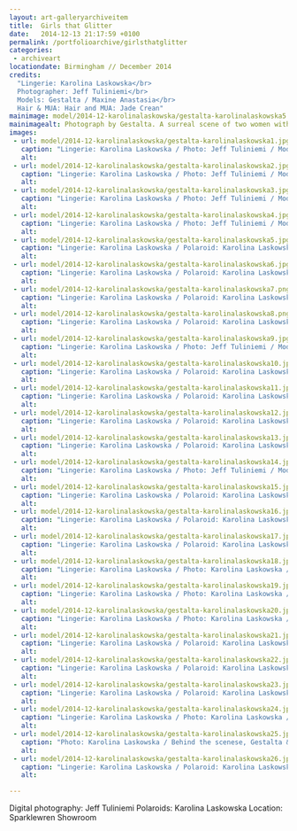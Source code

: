 ```yaml
---
layout: art-galleryarchiveitem
title:  Girls that Glitter
date:   2014-12-13 21:17:59 +0100
permalink: /portfolioarchive/girlsthatglitter
categories:
 - archiveart
locationdate: Birmingham // December 2014
credits:
  "Lingerie: Karolina Laskowska</br>
  Photographer: Jeff Tuliniemi</br>
  Models: Gestalta / Maxine Anastasia</br>
  Hair & MUA: Hair and MUA: Jade Crean"
mainimage: model/2014-12-karolinalaskowska/gestalta-karolinalaskowska5.jpg
mainimagealt: Photograph by Gestalta. A surreal scene of two women with their heads covered
images:
 - url: model/2014-12-karolinalaskowska/gestalta-karolinalaskowska1.jpg
   caption: "Lingerie: Karolina Laskowska / Photo: Jeff Tuliniemi / Model: Gestalta"
   alt:
 - url: model/2014-12-karolinalaskowska/gestalta-karolinalaskowska2.jpg
   caption: "Lingerie: Karolina Laskowska / Photo: Jeff Tuliniemi / Model: Gestalta"
   alt:
 - url: model/2014-12-karolinalaskowska/gestalta-karolinalaskowska3.jpg
   caption: "Lingerie: Karolina Laskowska / Photo: Jeff Tuliniemi / Models: Gestalta & Maxine"
   alt:
 - url: model/2014-12-karolinalaskowska/gestalta-karolinalaskowska4.jpg
   caption: "Lingerie: Karolina Laskowska / Photo: Jeff Tuliniemi / Model: Gestalta"
   alt:
 - url: model/2014-12-karolinalaskowska/gestalta-karolinalaskowska5.jpg
   caption: "Lingerie: Karolina Laskowska / Polaroid: Karolina Laskowska / Models: Gestalta & Maxine"
   alt:
 - url: model/2014-12-karolinalaskowska/gestalta-karolinalaskowska6.jpg
   caption: "Lingerie: Karolina Laskowska / Polaroid: Karolina Laskowska / Models: Gestalta & Maxine"
   alt:
 - url: model/2014-12-karolinalaskowska/gestalta-karolinalaskowska7.png
   caption: "Lingerie: Karolina Laskowska / Polaroid: Karolina Laskowska / Model: Gestalta"
   alt:
 - url: model/2014-12-karolinalaskowska/gestalta-karolinalaskowska8.png
   caption: "Lingerie: Karolina Laskowska / Polaroid: Karolina Laskowska / Model: Gestalta"
   alt:
 - url: model/2014-12-karolinalaskowska/gestalta-karolinalaskowska9.jpg
   caption: "Lingerie: Karolina Laskowska / Photo: Jeff Tuliniemi / Model: Gestalta"
   alt:
 - url: model/2014-12-karolinalaskowska/gestalta-karolinalaskowska10.jpg
   caption: "Lingerie: Karolina Laskowska / Polaroid: Karolina Laskowska / Model: Gestalta"
   alt:
 - url: model/2014-12-karolinalaskowska/gestalta-karolinalaskowska11.jpg
   caption: "Lingerie: Karolina Laskowska / Polaroid: Karolina Laskowska / Model: Gestalta"
   alt:
 - url: model/2014-12-karolinalaskowska/gestalta-karolinalaskowska12.jpg
   caption: "Lingerie: Karolina Laskowska / Polaroid: Karolina Laskowska / Model: Gestalta"
   alt:
 - url: model/2014-12-karolinalaskowska/gestalta-karolinalaskowska13.jpg
   caption: "Lingerie: Karolina Laskowska / Polaroid: Karolina Laskowska / Model: Gestalta"
   alt:
 - url: model/2014-12-karolinalaskowska/gestalta-karolinalaskowska14.jpg
   caption: "Lingerie: Karolina Laskowska / Photo: Jeff Tuliniemi / Models: Gestalta & Maxine"
   alt:
 - url: model/2014-12-karolinalaskowska/gestalta-karolinalaskowska15.jpg
   caption: "Lingerie: Karolina Laskowska / Polaroid: Karolina Laskowska / Model: Gestalta"
   alt:
 - url: model/2014-12-karolinalaskowska/gestalta-karolinalaskowska16.jpg
   caption: "Lingerie: Karolina Laskowska / Polaroid: Karolina Laskowska / Model: Gestalta"
   alt:
 - url: model/2014-12-karolinalaskowska/gestalta-karolinalaskowska17.jpg
   caption: "Lingerie: Karolina Laskowska / Polaroid: Karolina Laskowska / Models: Gestalta & Maxine"
   alt:
 - url: model/2014-12-karolinalaskowska/gestalta-karolinalaskowska18.jpg
   caption: "Lingerie: Karolina Laskowska / Photo: Karolina Laskowska / Models: Gestalta & Maxine"
   alt:
 - url: model/2014-12-karolinalaskowska/gestalta-karolinalaskowska19.jpg
   caption: "Lingerie: Karolina Laskowska / Photo: Karolina Laskowska / Models: Gestalta & Maxine"
   alt:
 - url: model/2014-12-karolinalaskowska/gestalta-karolinalaskowska20.jpg
   caption: "Lingerie: Karolina Laskowska / Photo: Karolina Laskowska / Models: Gestalta & Maxine"
   alt:
 - url: model/2014-12-karolinalaskowska/gestalta-karolinalaskowska21.jpg
   caption: "Lingerie: Karolina Laskowska / Polaroid: Karolina Laskowska / Models: Gestalta & Maxine"
   alt:
 - url: model/2014-12-karolinalaskowska/gestalta-karolinalaskowska22.jpg
   caption: "Lingerie: Karolina Laskowska / Polaroid: Karolina Laskowska / Models: Gestalta & Maxine"
   alt:
 - url: model/2014-12-karolinalaskowska/gestalta-karolinalaskowska23.jpg
   caption: "Lingerie: Karolina Laskowska / Polaroid: Karolina Laskowska / Models: Gestalta & Maxine"
   alt:
 - url: model/2014-12-karolinalaskowska/gestalta-karolinalaskowska24.jpg
   caption: "Lingerie: Karolina Laskowska / Photo: Karolina Laskowska / Model: Gestalta"
   alt:
 - url: model/2014-12-karolinalaskowska/gestalta-karolinalaskowska25.jpg
   caption: "Photo: Karolina Laskowska / Behind the scenese, Gestalta & Jade Crean"
   alt:
 - url: model/2014-12-karolinalaskowska/gestalta-karolinalaskowska26.jpg
   caption: "Lingerie: Karolina Laskowska / Polaroid: Karolina Laskowska / Models: Gestalta & Maxine"
   alt:  

---
```

Digital photography: Jeff Tuliniemi
Polaroids: Karolina Laskowska
Location: Sparklewren Showroom
